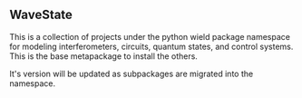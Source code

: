 WaveState
----------

This is a collection of projects under the python wield package namespace for
modeling interferometers, circuits, quantum states, and control systems. This is
the base metapackage to install the others.

It's version will be updated as subpackages are migrated into the namespace.

